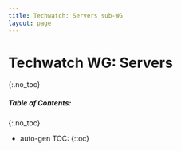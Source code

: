 ```yaml
---
title: Techwatch: Servers sub-WG
layout: page
---
```


# Techwatch WG: Servers
{:.no_toc}

##### Table of Contents:
{:.no_toc}
* auto-gen TOC:
{:toc}

